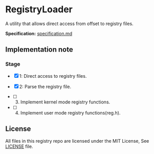# RegistryLoader

A utility that allows direct access from offset to registry files.

**Specification:** [specification.md](docs/specification.md)

## Implementation note

### Stage

* [x] 1: Direct access to registry files.

* [x] 2: Parse the registry file.

* [ ] 3. Implement kernel mode registry functions.

* [ ] 4. Implement user mode registry functions(reg.h).

## License

All files in this registry repo are licensed under the MIT License, See [LICENSE](LICENSE) file.
